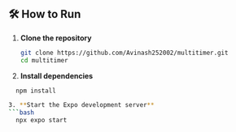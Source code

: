 ## 🛠 How to Run

1. **Clone the repository**
   ```bash
   git clone https://github.com/Avinash252002/multitimer.git
   cd multitimer

2. **Install dependencies**
 ```bash
   npm install

3. **Start the Expo development server**
 ```bash
   npx expo start
